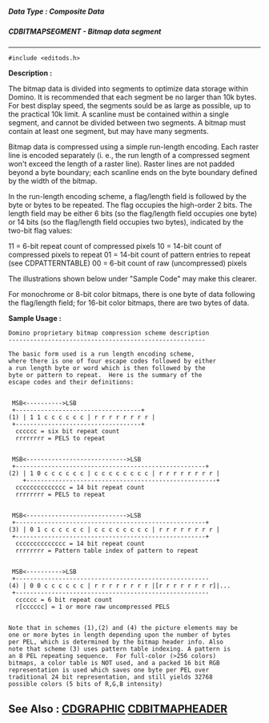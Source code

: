 ##### Data Type : Composite Data
##### CDBITMAPSEGMENT - Bitmap data segment
---
```
#include <editods.h>
```
**Description :**

The bitmap data is divided into segments to optimize data storage within 
Domino.  It is recommended that each segment be no larger than 10k bytes.  For 
best display speed, the segments sould be as large as possible, up to the 
practical 10k limit.  A scanline must be contained within a single segment, and 
cannot be divided between two segments.  A bitmap must contain at least one 
segment, but may have many segments.

Bitmap data is compressed using a simple run-length encoding.  Each raster line 
is encoded separately (i. e., the run length of a compressed segment won't 
exceed the length of a raster line).  Raster lines are not padded beyond a byte 
boundary;  each scanline ends on the byte boundary defined by the width of the 
bitmap.

In the run-length encoding scheme, a flag/length field is followed by the byte 
or bytes to be repeated.  The flag occupies the high-order 2 bits.  The length 
field may be either 6 bits (so the flag/length field occupies one byte) or 14 
bits (so the flag/length field occupies two bytes), indicated by the two-bit 
flag values:

 11 = 6-bit repeat count of compressed pixels
 10 = 14-bit count of compressed pixels to repeat
 01 = 14-bit count of pattern entries to repeat (see CDPATTERNTABLE)
         00 = 6-bit count of raw (uncompressed) pixels

The illustrations shown below under "Sample Code" may make this clearer.

For monochrome or 8-bit color bitmaps, there is one byte of data following the 
flag/length field;  for 16-bit color bitmaps, there are two bytes of data.

**Sample Usage :**
```
Domino proprietary bitmap compression scheme description
-------------------------------------------------------

The basic form used is a run length encoding scheme,
where there is one of four escape codes followed by either 
a run length byte or word which is then followed by the 
byte or pattern to repeat.  Here is the summary of the 
escape codes and their definitions:


 MSB<---------->LSB
 +-----------------------------------+
(1) | 1 1 c c c c c c | r r r r r r r r |
 +-----------------------------------+
  cccccc = six bit repeat count
  rrrrrrrr = PELS to repeat


 MSB<---------------------------->LSB
 +-----------------------------------------------------+
(2) | 1 0 c c c c c c | c c c c c c c c | r r r r r r r r |
	+-----------------------------------------------------+
  cccccccccccccc = 14 bit repeat count
  rrrrrrrr = PELS to repeat


 MSB<---------------------------->LSB
 +-----------------------------------------------------+
(3) | 0 1 c c c c c c | c c c c c c c c | r r r r r r r r |
 +-----------------------------------------------------+
  cccccccccccccc = 14 bit repeat count
  rrrrrrrr = Pattern table index of pattern to repeat 


 MSB<---------->LSB
 +------------------------------------------------------
(4) | 0 0 c c c c c c | r r r r r r r r |[r r r r r r r r]|...
 +------------------------------------------------------
  cccccc = 6 bit repeat count
  r[cccccc] = 1 or more raw uncompressed PELS  


Note that in schemes (1),(2) and (4) the picture elements may be 
one or more bytes in length depending upon the number of bytes
per PEL, which is determined by the bitmap header info. Also
note that scheme (3) uses pattern table indexing. A pattern is
an 8 PEL repeating sequence.  For full-color (>256 colors) 
bitmaps, a color table is NOT used, and a packed 16 bit RGB
representation is used which saves one byte per PEL over 
traditional 24 bit representation, and still yields 32768 
possible colors (5 bits of R,G,B intensity)

```
**See Also :**
[CDGRAPHIC](/domino-c-api-docs/reference/Data/CDGRAPHIC)
[CDBITMAPHEADER](/domino-c-api-docs/reference/Data/CDBITMAPHEADER)
---
